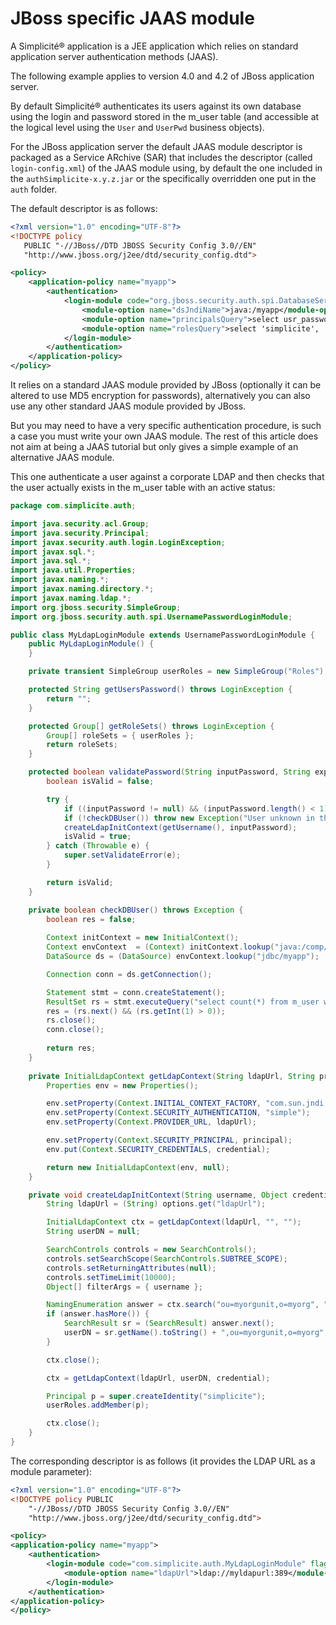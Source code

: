 JBoss specific JAAS module
==========================

A Simplicit&eacute;&reg; application is a JEE application which relies on standard application server authentication methods (JAAS).

The following example applies to version 4.0 and 4.2 of JBoss application server.

By default Simplicit&eacute;&reg; authenticates its users against its own database using the login and password
stored in the m_user table (and accessible at the logical level using the `User` and `UserPwd` business objects). 

For the JBoss application server the default JAAS module descriptor is packaged as a Service ARchive (SAR)
that includes the descriptor (called `login-config.xml`) of the JAAS module using, by default the one included
in the `authSimplicite-x.y.z.jar` or the specifically overridden one put in the `auth` folder.

The default descriptor is as follows:

```xml
<?xml version="1.0" encoding="UTF-8"?>
<!DOCTYPE policy
   PUBLIC "-//JBoss//DTD JBOSS Security Config 3.0//EN"
   "http://www.jboss.org/j2ee/dtd/security_config.dtd">

<policy>
	<application-policy name="myapp">
		<authentication>
			<login-module code="org.jboss.security.auth.spi.DatabaseServerLoginModule" flag="required">
				<module-option name="dsJndiName">java:/myapp</module-option>
				<module-option name="principalsQuery">select usr_password from m_user where usr_login=? and (usr_active is null or usr_active='1')</module-option>
				<module-option name="rolesQuery">select 'simplicite', 'Roles' from m_user where usr_login=? and (usr_active is null or usr_active='1')</module-option>
			</login-module>
		</authentication>
	</application-policy>
</policy>
```

It relies on a standard JAAS module provided by JBoss (optionally it can be
altered to use MD5 encryption for passwords), alternatively you can also use
any other standard JAAS module provided by JBoss.

But you may need to have a very specific authentication procedure,
is such a case you must write your own JAAS module. The rest of this article does
not aim at being a JAAS tutorial but only gives a simple example of
an alternative JAAS module.

This one authenticate a user against a corporate LDAP and then
checks that the user actually exists in the m_user table with an active status:

```java
package com.simplicite.auth;

import java.security.acl.Group;
import java.security.Principal;
import javax.security.auth.login.LoginException;
import javax.sql.*;
import java.sql.*;
import java.util.Properties;
import javax.naming.*;
import javax.naming.directory.*;
import javax.naming.ldap.*;
import org.jboss.security.SimpleGroup;
import org.jboss.security.auth.spi.UsernamePasswordLoginModule;

public class MyLdapLoginModule extends UsernamePasswordLoginModule {
	public MyLdapLoginModule() {
	}

	private transient SimpleGroup userRoles = new SimpleGroup("Roles");

	protected String getUsersPassword() throws LoginException {
		return "";
	}

	protected Group[] getRoleSets() throws LoginException {
		Group[] roleSets = { userRoles };
		return roleSets;
	}

	protected boolean validatePassword(String inputPassword, String expectedPassword) {
		boolean isValid = false;

		try {
			if ((inputPassword != null) && (inputPassword.length() < 1)) throw new Exception("Missing password");
			if (!checkDBUser()) throw new Exception("User unknown in the database");
			createLdapInitContext(getUsername(), inputPassword);
			isValid = true;
		} catch (Throwable e) {
			super.setValidateError(e);
		}

		return isValid;
	}

	private boolean checkDBUser() throws Exception {
		boolean res = false;
		
		Context initContext = new InitialContext();
		Context envContext  = (Context) initContext.lookup("java:/comp/env");
		DataSource ds = (DataSource) envContext.lookup("jdbc/myapp");

		Connection conn = ds.getConnection();

		Statement stmt = conn.createStatement();
		ResultSet rs = stmt.executeQuery("select count(*) from m_user where usr_login = '" + getUsername() + "' and usr_active = '1'");
		res = (rs.next() && (rs.getInt(1) > 0));
		rs.close();
		conn.close();
		
		return res;
	}
	
	private InitialLdapContext getLdapContext(String ldapUrl, String principal, Object credential) throws Exception {
		Properties env = new Properties();

		env.setProperty(Context.INITIAL_CONTEXT_FACTORY, "com.sun.jndi.ldap.LdapCtxFactory");
		env.setProperty(Context.SECURITY_AUTHENTICATION, "simple");
		env.setProperty(Context.PROVIDER_URL, ldapUrl);

		env.setProperty(Context.SECURITY_PRINCIPAL, principal);
		env.put(Context.SECURITY_CREDENTIALS, credential);

		return new InitialLdapContext(env, null);
	}

	private void createLdapInitContext(String username, Object credential) throws Exception {
		String ldapUrl = (String) options.get("ldapUrl");

		InitialLdapContext ctx = getLdapContext(ldapUrl, "", "");
		String userDN = null;

		SearchControls controls = new SearchControls();
		controls.setSearchScope(SearchControls.SUBTREE_SCOPE);
		controls.setReturningAttributes(null);
		controls.setTimeLimit(10000);
		Object[] filterArgs = { username };

		NamingEnumeration answer = ctx.search("ou=myorgunit,o=myorg", "uid={0}", filterArgs, controls);
		if (answer.hasMore()) {
			SearchResult sr = (SearchResult) answer.next();
			userDN = sr.getName().toString() + ",ou=myorgunit,o=myorg";
		}

		ctx.close();

		ctx = getLdapContext(ldapUrl, userDN, credential);

		Principal p = super.createIdentity("simplicite");
		userRoles.addMember(p);

		ctx.close();
	}
}
```

The corresponding descriptor is as follows (it provides the LDAP URL as a module parameter):

```xml
<?xml version="1.0" encoding="UTF-8"?>
<!DOCTYPE policy PUBLIC
	"-//JBoss//DTD JBOSS Security Config 3.0//EN"
	"http://www.jboss.org/j2ee/dtd/security_config.dtd">

<policy>
<application-policy name="myapp">
	<authentication>
		<login-module code="com.simplicite.auth.MyLdapLoginModule" flag="required">
			<module-option name="ldapUrl">ldap://myldapurl:389</module-option>
		</login-module>
	</authentication>
</application-policy>
</policy>
```
